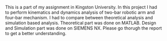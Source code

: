 
This is a part of my assignment in Kingston University.
In this project I had to perform kinematics and dynamics analysis of two-bar robotic arm and four-bar mechanism.
I had to compare between theoretical analysis and simulation based analysis.
Theoretical part was done on MATLAB.
Design and Simulation part was done on SIEMENS NX.
Please go thorugh the report to get a better understanding.
